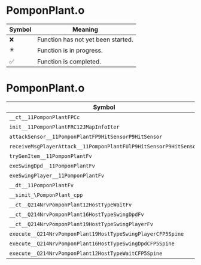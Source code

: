 # PomponPlant.o
| Symbol | Meaning 
| ------------- | ------------- 
| :x: | Function has not yet been started. 
| :eight_pointed_black_star: | Function is in progress. 
| :white_check_mark: | Function is completed. 


# PomponPlant.o
| Symbol | Decompiled? |
| ------------- | ------------- |
| `__ct__11PomponPlantFPCc` | :x: |
| `init__11PomponPlantFRC12JMapInfoIter` | :x: |
| `attackSensor__11PomponPlantFP9HitSensorP9HitSensor` | :x: |
| `receiveMsgPlayerAttack__11PomponPlantFUlP9HitSensorP9HitSensor` | :x: |
| `tryGenItem__11PomponPlantFv` | :x: |
| `exeSwingDpd__11PomponPlantFv` | :x: |
| `exeSwingPlayer__11PomponPlantFv` | :x: |
| `__dt__11PomponPlantFv` | :x: |
| `__sinit_\PomponPlant_cpp` | :x: |
| `__ct__Q214NrvPomponPlant12HostTypeWaitFv` | :x: |
| `__ct__Q214NrvPomponPlant16HostTypeSwingDpdFv` | :x: |
| `__ct__Q214NrvPomponPlant19HostTypeSwingPlayerFv` | :x: |
| `execute__Q214NrvPomponPlant19HostTypeSwingPlayerCFP5Spine` | :x: |
| `execute__Q214NrvPomponPlant16HostTypeSwingDpdCFP5Spine` | :x: |
| `execute__Q214NrvPomponPlant12HostTypeWaitCFP5Spine` | :x: |
